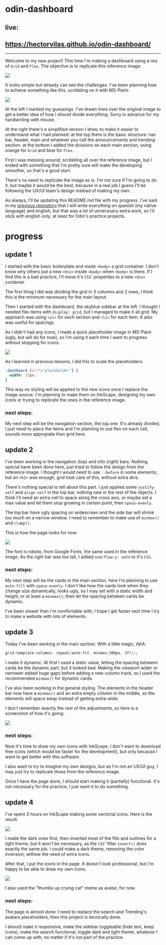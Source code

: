 # odin-dashboard

## live:
## https://hectorvilas.github.io/odin-dashboard/

---

Welcome to my new project! This time I'm making a dashboard using a mix of `Grid` and `Flex`. The objective is to replicate this reference image:

![](./READMEmd/dashboard-project.png)

It looks simple but already can see the challenges. I've been planning how to achieve something like this, scribbling on it with MS-Paint:

![](./READMEmd/planning.png)

At the left I marked my guessings. I've drawn lines over the original image to get a better idea of how I should divide everything. Sorry in advance for my handwriting with mouse.

At the right there's a simplified version I drew, to make it easier to understand what I had planned: at the top there is the basic structure: nav bar, header, main and whatever you call the announcements and trending section. at the bottom I added the divisions on each main section, using orange for `Grid` and blue for `Flex`.

First I was messing around, scribbling all over the reference image, but I ended with something that I'm pretty sure will make the developing smoother, so that's a good start.

There's no need to replicate the image as is. I'm not sure if I'm going to do it, but maybe it would be the best, because in a real job I guess I'll be following the UX/UI team's design instead of making my own.

As always, I'll be updating this README.md file with my progress. I've said in my [previous repository](https://github.com/HectorVilas/odin-form) that I will write everything on spanish (my native language) and english, but that was a lot of unnecesary extra work, so I'll stick with english only, at least for Odin's practice projects.

# progress

## update 1
I started with the basic boilerplate and made `<body>` a grid container. I don't know why others put a new `<div>` inside `<body>` when `<body>` is there. If I find this is a bad practice, I'll move it's `CSS`' properties to a new `<div>` container.

The first thing I did was dividing the grid in 3 columns and 2 rows, I think this is the minimum necessary for the main layout.

Then I started with the dashboard, the skyblue sidebar at the left. I thought I needed flex items with `display: grid`, but I managed to make it all grid. My approach was using `<ul>` for each section and `<li>` for each item. It also was useful for spacings.

As I didn't had any icons, I made a quick placeholder image in MS-Paint (ugly, but will do for now), so I'm using it each time I want to progress without stopping for icons:

![](./media/icons/placeholder.png)

As I learned in previous lessons, I did this to scale the placeholders:

```css
.dashboard [src*="placeholder"] {
  width: 32px;
}
```

This way no styling will be applied to the new icons once I replace the image source. I'm planning to make them on InkScape, designing my own icons or trying to replicate the ones in the reference image.

### next steps:

My next step will be the navigation section, the top one. It's already divided, I just need to place the items and I'm planning to use flex on each cell, sounds more appropiate than grid here.

## update 2
I've been working in the navigation (top) and info (right) bars. Nothing special have been done here, just tried to follow the design from the reference image. I thought I would need to use `::before` in some elements, but an `<h2>` was enough, grid took care of this, without extra divs.

There's nothing special to tell about this part. I just applied some `justify-self` and `align-self` in the top bar, nothing new in the rest of the objects. I think I'll need an extra cell to space along the cross axis, or maybe set a max value and let them stop growing in certain point, then `space-evenly`.

The top bar have ugly spacing on widescreen and the side bar will shrink too much on a narrow window. I need to remember to make use of `minmax()` and `clamp()`.

This is how the page looks for now:

![](READMEmd/progress01.png)

The font is roboto, from Google Fonts, the same used in the reference image. As the right bar was too tall, I added `overflow-y: auto` to it's `CSS`.

### next steps:

My next step will be the cards in the main section, here I'm planning to use `auto-fill` with `space-evenly`. I don't like how the cards look when they change size dynamically, looks ugly, so I may set with a static width and height, or at least a `minmax()`, then let the spacing between cards be dynamic.

I've been slower than I'm comfortable with, I hope I get faster next time I try to make a website with lots of elements.

## update 3
Today I've been working in the main section. With a little magic, AKA:

```css
grid-template-columns: repeat(auto-fit, minmax(300px, 1fr));
```

I made it dynamic. At first I used a static value, letting the spacing between cards be the dynamic part, but it looked bad. Making the viewport wider or narrower added huge gaps before adding a new column track, so I used the recommended `minmax()` for dynamic cards.

I've also been working in the general styling. The elements in the header bar now have a `minmax()` and an extra empty column in the middle, so the elements will space away instead of getting extra-wide.

I don't remember exactly the rest of the adjustments, so here is a screenshot of how it's going:

![](READMEmd/progress02.png)

### next steps:

Now it's time to draw my own icons with InkScape, I don't want to download free icons (which would be faster for the development), but only because I want to get better with this software.

I also want to try to imagine my own designs, but as I'm not an UX/UI guy, I may just try to replicate those from the reference image.

Once I have the page done, I should start making it (partially) functional. It's not necessary for the practice, I just want it to do something.

## update 4
I've spent 3 hours on InkScape making some vectorial icons. Here is the result:

![](READMEmd/progress03.png)

I made the dark ones first, then inverted most of the fills and outlines for a light theme, but it won't be necessary, as the `CSS`' filter `invert()` does exactly the same job. I could make a dark theme, removing the color inversion, withow the need of extra icons.

After that, I put the icons in the page. It doesn't look professional, but I'm happy to be able to draw my own icons.

![](READMEmd/progress04.png)

I also used the "thumbs up crying cat" meme as avatar, for now.

### next steps:
The page is almost done. I need to replace the search and Trending's avatars placeholders, then this project is tecnically done.

I should make it responsive, make the sidebar toggleable (hide text, keep icons), make the search functional, toggle dark and light theme, whatever I can come up with, no matter if it's not part of the practice.